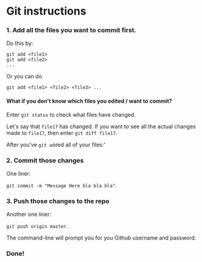 # Git instructions

### 1. Add all the files you want to commit first.

Do this by:

```
git add <file1>
git add <file2>
...
```

Or you can do

`git add <file1> <file2> <file3> ...`

#### What if you don't know which files you edited / want to commit?

Enter `git status` to check what files have changed.

Let's say that `file17` has changed. If you want to see all the actual changes made to `file17`, then enter `git diff file17`.

After you've `git add`ed all of your files:'



### 2. Commit those changes

One liner:

`git commit -m "Message Here bla bla bla"`.



### 3. Push those changes to the repo

Another one liner:

`git push origin master`.

The command-line will prompt you for you Github username and password.



### Done!